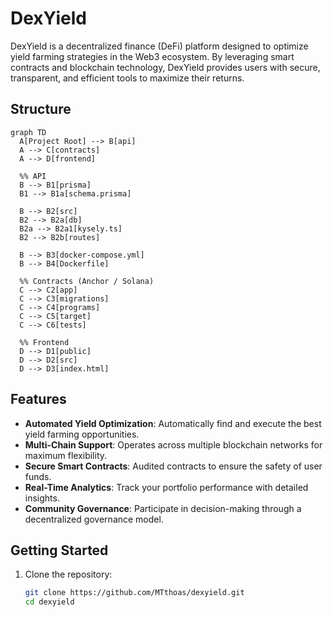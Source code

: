 # DexYield

DexYield is a decentralized finance (DeFi) platform designed to optimize yield farming strategies in the Web3 ecosystem. By leveraging smart contracts and blockchain technology, DexYield provides users with secure, transparent, and efficient tools to maximize their returns.

## Structure

```mermaid
graph TD
  A[Project Root] --> B[api]
  A --> C[contracts]
  A --> D[frontend]

  %% API
  B --> B1[prisma]
  B1 --> B1a[schema.prisma]

  B --> B2[src]
  B2 --> B2a[db]
  B2a --> B2a1[kysely.ts]
  B2 --> B2b[routes]

  B --> B3[docker-compose.yml]
  B --> B4[Dockerfile]

  %% Contracts (Anchor / Solana)
  C --> C2[app]
  C --> C3[migrations]
  C --> C4[programs]
  C --> C5[target]
  C --> C6[tests]

  %% Frontend
  D --> D1[public]
  D --> D2[src]
  D --> D3[index.html]
```

## Features

- **Automated Yield Optimization**: Automatically find and execute the best yield farming opportunities.
- **Multi-Chain Support**: Operates across multiple blockchain networks for maximum flexibility.
- **Secure Smart Contracts**: Audited contracts to ensure the safety of user funds.
- **Real-Time Analytics**: Track your portfolio performance with detailed insights.
- **Community Governance**: Participate in decision-making through a decentralized governance model.

## Getting Started

1. Clone the repository:

   ```bash
   git clone https://github.com/MTthoas/dexyield.git
   cd dexyield
   ```
